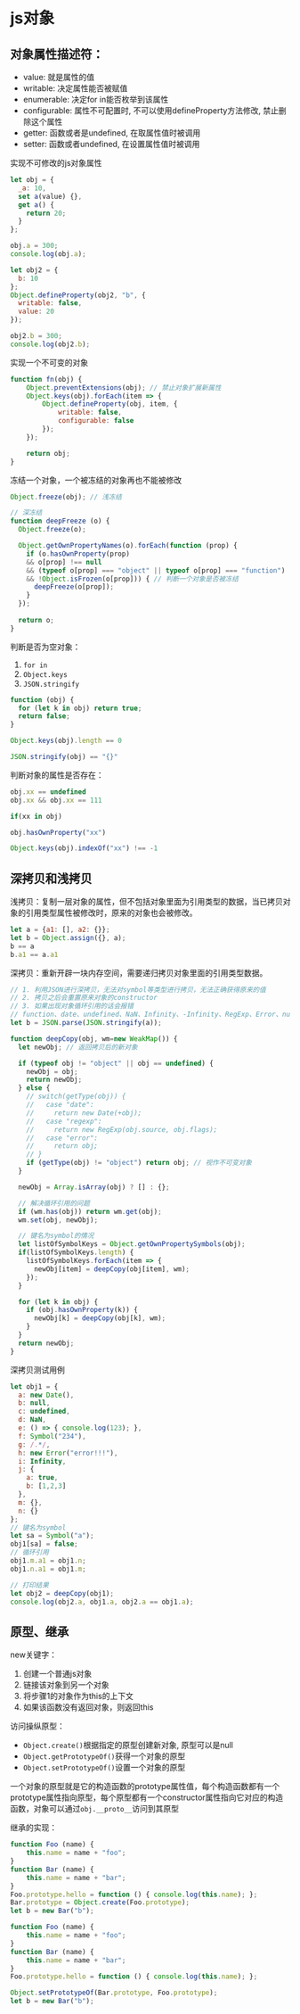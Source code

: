 # js对象
## 对象属性描述符：
- value: 就是属性的值
- writable: 决定属性能否被赋值
- enumerable: 决定for in能否枚举到该属性
- configurable: 属性不可配置时, 不可以使用defineProperty方法修改, 禁止删除这个属性
- getter: 函数或者是undefined, 在取属性值时被调用
- setter: 函数或者undefined, 在设置属性值时被调用

实现不可修改的js对象属性
```js
let obj = {
  _a: 10,
  set a(value) {},
  get a() {
    return 20;
  }
};

obj.a = 300;
console.log(obj.a);

let obj2 = {
  b: 10
};
Object.defineProperty(obj2, "b", {
  writable: false,
  value: 20
});

obj2.b = 300;
console.log(obj2.b);
```

实现一个不可变的对象
```js
function fn(obj) {
    Object.preventExtensions(obj); // 禁止对象扩展新属性
    Object.keys(obj).forEach(item => {
        Object.defineProperty(obj, item, {
            writable: false,
            configurable: false
        });
    });

    return obj;
}
```
冻结一个对象，一个被冻结的对象再也不能被修改
```js
Object.freeze(obj); // 浅冻结

// 深冻结
function deepFreeze (o) {
  Object.freeze(o);

  Object.getOwnPropertyNames(o).forEach(function (prop) {
    if (o.hasOwnProperty(prop)
    && o[prop] !== null
    && (typeof o[prop] === "object" || typeof o[prop] === "function")
    && !Object.isFrozen(o[prop])) { // 判断一个对象是否被冻结
      deepFreeze(o[prop]);
    }
  });
  
  return o;
}
```

判断是否为空对象：
1. `for in`
2. `Object.keys`
3. `JSON.stringify`
```js
function (obj) {
  for (let k in obj) return true;
  return false;
}

Object.keys(obj).length == 0

JSON.stringify(obj) == "{}"
```
判断对象的属性是否存在：
```js
obj.xx == undefined
obj.xx && obj.xx == 111

if(xx in obj)

obj.hasOwnProperty("xx")

Object.keys(obj).indexOf("xx") !== -1
```

## 深拷贝和浅拷贝
浅拷贝：复制一层对象的属性，但不包括对象里面为引用类型的数据，当已拷贝对象的引用类型属性被修改时，原来的对象也会被修改。
```js
let a = {a1: [], a2: {}};
let b = Object.assign({}, a);
b == a
b.a1 == a.a1
```
深拷贝：重新开辟一块内存空间，需要递归拷贝对象里面的引用类型数据。
```js
// 1. 利用JSON进行深拷贝，无法对symbol等类型进行拷贝，无法正确获得原来的值
// 2. 拷贝之后会重置原来对象的constructor
// 3. 如果出现对象循环引用的话会报错
// function、date、undefined、NaN、Infinity、-Infinity、RegExp、Error、null、symbol
let b = JSON.parse(JSON.stringify(a));

function deepCopy(obj, wm=new WeakMap()) {
  let newObj; // 返回拷贝后的新对象

  if (typeof obj != "object" || obj == undefined) {
    newObj = obj;
    return newObj;
  } else {
    // switch(getType(obj)) {
    //   case "date":
    //     return new Date(+obj);
    //   case "regexp":
    //     return new RegExp(obj.source, obj.flags);
    //   case "error":
    //     return obj;
    // }
    if (getType(obj) != "object") return obj; // 视作不可变对象
  }

  newObj = Array.isArray(obj) ? [] : {};

  // 解决循环引用的问题
  if (wm.has(obj)) return wm.get(obj);
  wm.set(obj, newObj);

  // 键名为symbol的情况
  let listOfSymbolKeys = Object.getOwnPropertySymbols(obj);
  if(listOfSymbolKeys.length) {
    listOfSymbolKeys.forEach(item => {
      newObj[item] = deepCopy(obj[item], wm);
    });
  }

  for (let k in obj) {
    if (obj.hasOwnProperty(k)) {
      newObj[k] = deepCopy(obj[k], wm);
    }
  }
  return newObj;
}
```
深拷贝测试用例
```js
let obj1 = {
  a: new Date(),
  b: null,
  c: undefined,
  d: NaN,
  e: () => { console.log(123); },
  f: Symbol("234"),
  g: /.*/,
  h: new Error("error!!!"),
  i: Infinity,
  j: {
    a: true,
    b: [1,2,3]
  },
  m: {},
  n: {}
};
// 键名为symbol
let sa = Symbol("a");
obj1[sa] = false;
// 循环引用
obj1.m.a1 = obj1.n;
obj1.n.a1 = obj1.m;

// 打印结果
let obj2 = deepCopy(obj1);
console.log(obj2.a, obj1.a, obj2.a == obj1.a);
```

## 原型、继承
new关键字：
1. 创建一个普通js对象
2. 链接该对象到另一个对象
3. 将步骤1的对象作为this的上下文
4. 如果该函数没有返回对象，则返回this

访问操纵原型：
- `Object.create()`根据指定的原型创建新对象, 原型可以是null
- `Object.getPrototypeOf()`获得一个对象的原型
- `Object.setPrototypeOf()`设置一个对象的原型

一个对象的原型就是它的构造函数的prototype属性值，每个构造函数都有一个prototype属性指向原型，每个原型都有一个constructor属性指向它对应的构造函数，对象可以通过`obj.__proto__`访问到其原型

继承的实现：
```js
function Foo (name) {
    this.name = name + "foo";
}
function Bar (name) {
    this.name = name + "bar";
}
Foo.prototype.hello = function () { console.log(this.name); };
Bar.prototype = Object.create(Foo.prototype);
let b = new Bar("b");
```
```js
function Foo (name) {
    this.name = name + "foo";
}
function Bar (name) {
    this.name = name + "bar";
}
Foo.prototype.hello = function () { console.log(this.name); };

Object.setPrototypeOf(Bar.prototype, Foo.prototype);
let b = new Bar("b");
```
